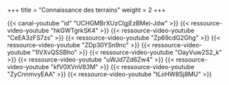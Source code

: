 +++
title = "Connaissance des terrains"
weight = 2
+++

<div class="contenu"> <!-- Le dessous des cartes //-->
{{< canal-youtube "id" "UCHGMBrXUzClgjEzBMei-Jdw" >}}
{{< ressource-video-youtube "hkGWTgrkSK4" >}}
{{< ressource-video-youtube "CeEA3zFS7zs" >}}
{{< ressource-video-youtube "Zp69cdG2Ghg" >}}
{{< ressource-video-youtube "ZDp30YSn9nc" >}}
{{< ressource-video-youtube "1IVXvQSSBho" >}}
{{< ressource-video-youtube "OayVuw2S2_k" >}}
{{< ressource-video-youtube "uWJd7Zd6Zw4" >}}
{{< ressource-video-youtube "kfV0XVnV83M" >}}
{{< ressource-video-youtube "ZyCnnmvyEAA" >}}
{{< ressource-video-youtube "tLoHW8Sj8MU" >}}
</div>

